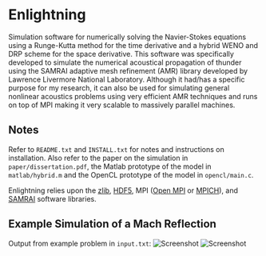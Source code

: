 # Enlightning

Simulation software for numerically solving the Navier-Stokes equations using a Runge-Kutta method for the time derivative and a hybrid WENO and DRP scheme for the space derivative. This software was specifically developed to simulate the numerical acoustical propagation of thunder using the SAMRAI adaptive mesh refinement (AMR) library developed by Lawrence Livermore National Laboratory. Although it had/has a specific purpose for my research, it can also be used for simulating general nonlinear acoustics problems using very efficient AMR techniques and runs on top of MPI making it very scalable to massively parallel machines.

## Notes

Refer to `README.txt` and `INSTALL.txt` for notes and instructions on installation. Also refer to the paper on the simulation in `paper/dissertation.pdf`, the Matlab prototype of the model in `matlab/hybrid.m` and the OpenCL prototype of the model in `opencl/main.c`.

Enlightning relies upon the [zlib](http://www.zlib.net/), [HDF5](http://www.hdfgroup.org/HDF5/), MPI ([Open MPI](http://www.open-mpi.org) or [MPICH](http://www.mpich.org)), and [SAMRAI](https://computation-rnd.llnl.gov/SAMRAI/) software libraries.


## Example Simulation of a Mach Reflection
Output from example problem in `input.txt`:
![Screenshot](https://raw.github.com/jonrood/enlightning/master/media/mach_stem1.png)
![Screenshot](https://raw.github.com/jonrood/enlightning/master/media/mach_stem2.png)